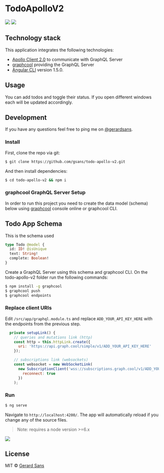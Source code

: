 # TodoApolloV2

<img src="https://image.ibb.co/dsnDsb/ezgif_com_video_to_gif_40.gif"/>

<img src="https://image.ibb.co/gb6dQw/ezgif_com_video_to_gif_42.gif">

## Technology stack

This application integrates the following technologies:
- [Apollo Client 2.0](http://dev.apollodata.com) to communicate with GraphQL Server
- [graphcool](http://graph.cool) providing the GraphQL Server
- [Angular CLI](https://github.com/angular/angular-cli) version 1.5.0.

## Usage

You can add todos and toggle their status. If you open different windows each will be updated accordingly.

## Development

If you have any questions feel free to ping me on [@gerardsans](http://twitter.com/gerardsans).

### Install

First, clone the repo via git:

```bash
$ git clone https://github.com/gsans/todo-apollo-v2.git
```

And then install dependencies:

```bash
$ cd todo-apollo-v2 && npm i
```

### graphcool GraphQL Server Setup

In order to run this project you need to create the data model (schema) below using [graphcool](http://graph.cool) console online or graphcool CLI. 

## Todo App Schema

This is the schema used

```graphql
type Todo @model {
  id: ID! @isUnique
  text: String!
  complete: Boolean!
}
```

Create a GraphQL Server using this schema and graphcool CLI. On the todo-apollo-v2 folder run the following commands:

```bash
$ npm install -g graphcool
$ graphcool push
$ graphcool endpoints
```

### Replace client URIs 

Edit `/src/app/graphql.module.ts` and replace `ADD_YOUR_API_KEY_HERE` with the endpoints from the previous step.

```javascript
  private setupLink() {
    // queries and mutations link (http)
    const http = this.httpLink.create({ 
      uri: 'https://api.graph.cool/simple/v1/ADD_YOUR_API_KEY_HERE'
    });

    // subscriptions link (websockets)
    const websocket = new WebSocketLink(
      new SubscriptionClient('wss://subscriptions.graph.cool/v1/ADD_YOUR_API_KEY_HERE', {
        reconnect: true
      })
    );
```

### Run
```bash
$ ng serve
```

Navigate to `http://localhost:4200/`. The app will automatically reload if you change any of the source files.

> Note: requires a node version >=6.x

<img src="./src/images/partyparrot.png" />

## License
MIT © [Gerard Sans](https://github.com/gsans)
